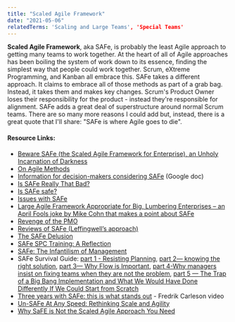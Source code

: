 ```yaml
---
title: "Scaled Agile Framework"
date: "2021-05-06"
relatedTerms: 'Scaling and Large Teams', 'Special Teams'
---
```


**Scaled Agile Framework**, aka SAFe, is probably the least Agile approach to getting many teams to work together. At the heart of all of Agile approaches has been boiling the system of work down to its essence, finding the simplest way that people could work together. Scrum, eXtreme Programming, and Kanban all embrace this. SAFe takes a different approach. It claims to embrace all of those methods as part of a grab bag. Instead, it takes them and makes key changes. Scrum's Product Owner loses their responsibility for the product - instead they're responsible for alignment. SAFe adds a great deal of superstructure around normal Scrum teams. There are so many more reasons I could add but, instead, there is a great quote that I'll share: "SAFe is where Agile goes to die".

#### Resource Links:

- [Beware SAFe (the Scaled Agile Framework for Enterprise), an Unholy Incarnation of Darkness](https://seandexter1.medium.com/beware-safe-the-scaled-agile-framework-for-enterprise-an-unholy-incarnation-of-darkness-bf6819f6943f)
- [On Agile Methods](https://www.geepawhill.org/2021/04/27/on-agile-methods/)
- [Information for decision-makers considering SAFe](https://docs.google.com/document/d/1EdkoKpURZREBOmArg4aopWTzOhvEPfCgTD-aLNMSTgg/edit#heading=h.51xpgdtmmgfr) (Google doc)
- [Is SAFe Really That Bad?](https://medium.com/the-liberators/in-depth-is-safe-really-that-bad-ed5c5c706e42)
- [Is SAFe safe?](https://www.davefarley.net/?p=337)
- [Issues with SAFe](https://ronjeffries.com/xprog/articles/issues-with-safe/)
- [Large Agile Framework Appropriate for Big, Lumbering Enterprises – an April Fools joke by Mike Cohn that makes a point about SAFe](https://lafable.com/)
- [Revenge of the PMO](https://www.svpg.com/revenge-of-the-pmo/)
- [Reviews of SAFe (Leffingwell’s approach)](https://ronjeffries.com/xprog/articles/safe-good-but-not-good-enough/)
- [The SAFe Delusion](https://safedelusion.com/)
- [SAFe SPC Training: A Reflection](https://danielgullo.tumblr.com/post/80172140950/safe-spc-training-a-reflection)
- [SAFe: The Infantilism of Management](https://thecynefin.co/safe-the-infantilism-of-management/)
- SAFe Survival Guide: [part 1 - Resisting Planning](https://medium.com/agileinsider/safe-survival-guide-part-1-resisting-planning-b34d4be6af97), [part 2— knowing the right solution](https://medium.com/agileinsider/safe-survival-guide-part-2-knowing-the-right-solution-824648c46d4d), [part 3— Why Flow is Important](https://medium.com/agileinsider/safe-survival-guide-part-3-why-flow-is-important-c10a350b2c0a), [part 4-Why managers insist on fixing teams when they are not the problem](https://medium.com/mastering-agility/safe-survival-guide-part-4-why-managers-insist-on-fixing-teams-when-they-are-not-the-problem-7b1f83b9a67d), [part 5 — The Trap of a Big Bang Implementation and What We Would Have Done Differently If We Could Start from Scratch](https://medium.com/mastering-agility/safe-survival-guide-part-5-the-trap-of-a-big-bang-implementation-and-what-we-would-have-done-26a2a15e498b)
- [Three years with SAFe: this is what stands out](https://www.youtube.com/watch?v=lPmkt7W2QYU) - Fredrik Carleson video
- [Un-SAFe At Any Speed: Rethinking Scale and Agility](https://www.linkedin.com/pulse/un-safe-any-speed-rethinking-scale-agility-sam-mcafee/)
- [Why SaFE is Not the Scaled Agile Approach You Need](https://agileforest.com/2018/06/24/why-safe-is-not-the-scaled-agile-approach-you-need)

